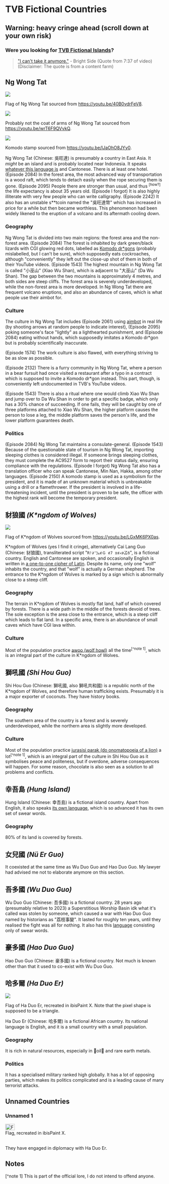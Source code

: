 # TVB Fictional Countries
## Warning: heavy cringe ahead (scroll down at your own risk)
### Were you looking for [TVB Fictional Islands](/wiki/tvb_fictional_islands.md)?

> ["I can't take it anymore."](https://youtu.be/Aq4iAoNd8l4)
\- Bright Side
(Quote from 7:37 of video)
(Disclaimer: The quote is from a content farm)

## Ng Wong Tat
![ ](/wiki/flag_of_ng.png "flag")

Flag of Ng Wong Tat sourced from https://youtu.be/40B0vdrFeV8.

![ ](/wiki/not_the_coat_of_arms_of_ng.png "Is this the cost of arms?")

Probably not the coat of arms of Ng Wong Tat sourced from https://youtu.be/wrT6F9QVvkQ.

![ ](/wiki/komodoStamp.png "stamp")

Komodo stamp sourced from https://youtu.be/lJaOhO8JYy0.

Ng Wong Tat (Chinese: 吳旺達) is presumably a country in East Asia. It *might* be an island and is probably located near Indonesia. It speaks <a href="/wiki/tvb_ng_wong_tat_language.md">whatever this language is</a> and Cantonese. There is at least one hotel. (Episode 2084) In the forest area, the most advanced way of transportation is a wood raft, which tends to detach easily when the rope securing them is gone. (Episode 2095) People there are stronger than usual, and thus <sup>[how?]</sup> the life expectancy is about 35 years old. (Episode I forgot) It is also highly illiterate with very few people who can write calligraphy. (Episode 2242) It also has an unstable s**tcoin named the "吳旺達幣" which has increased in price for a while but then became worthless. This phenomenon had been widely likened to the eruption of a volcano and its aftermath cooling down.

### Geography

Ng Wong Tat is divided into two main regions: the forest area and the non-forest area. (Episode 2084) The forest is inhabited by dark green/black lizards with CGI glowing red dots, labelled as <a href="https://en.m.wikipedia.org/wiki/Komodo_dragon">Komodo dr*gons</a> (probably mislabelled, but I can't be sure), which supposedly eats cockroaches, although "conveniently" they left out the close-up shot of them in both of their YouTube videos. (Episode 1543) The highest mountain in Ng Wong Tat is called "小巫山" (Xiao Wu Shan), which is adjacent to "大巫山" (Da Wu Shan). The gap between the two mountains is approximately 4 metres, and both sides are steep cliffs. The forest area is severely underdeveloped, while the non-forest area is more developed. In Ng Wong Tat there are frequent volcano eruptions, and also an abundance of caves, which is what people use their aimbot for.

### Culture

The culture in Ng Wong Tat includes (Episode 2061) using <a href="https://www.urbandictionary.com/define.php?term=aimbot">aimbot</a> in real life (by shooting arrows at random people to indicate interest), (Episode 2095) poking someone's face "lightly" as a lighthearted punishment, and (Episode 2084) eating without hands, which supposedly imitates a Komodo dr*gon but is probably scientifically inaccurate.
        

(Episode 1574) The work culture is also flawed, with everything striving to be as slow as possible. 


(Episode 2132) There is a furry community in Ng Wong Tat, where a person in a bear fursuit had once visited a restaurant after a typo in a contract which is supposed to invite a Komodo dr*gon instead. This part, though, is conveniently left undocumented in TVB's YouTube videos. 


(Episode 1543) There is also a ritual where one would climb Xiao Wu Shan and jump over to Da Wu Shan in order to get a specific badge, which only has a 30% chance of succeeding. If one fails, they will be caught by one of three platforms attached to Xiao Wu Shan, the higher platform causes the person to lose a leg, the middle platform saves the person's life, and the lower platform guarantees death.

### Politics

(Episode 2084) Ng Wong Tat maintains a consulate-general. (Episode 1543) Because of the questionable state of tourism in Ng Wong Tat, importing sleeping clothes is considered illegal. If someone brings sleeping clothes, they must complete the AC9527 form to report their status daily, ensuring compliance with the regulations. (Episode I forgot) Ng Wong Tat also has a translation officer who can speak Cantonese, Min Nan, Hakka, among other languages. (Episode 2150) A komodo stamp is used as a symbolism for the president, and it is made of an unknown material which is unbreakable using a drill or a flamethrower. If the president is involved in a life-threatening incident, until the president is proven to be safe, the officer with the highest rank will become the temporary president.

## 豺狼國 *(K\*ngdom of Wolves)*

![ ](/wiki/flag_of_aw_hell_naw_cringe.png/)

Flag of K\*ngdom of Wolves sourced from https://youtu.be/LGxMK6PX0as.
   
K\*ngdom of Wolves (yes I find it cringe), alternatively Cai Lang Guo (Chinese: 豺狼國), transliterated script "`Rᚹ∂𠃌⦛⊄Ｇ ⊄7 ⧖⊄∢⊅叾б`", is a fictional country. English and Cantonese are spoken, and occasionally English is written in <a href="/wiki/tvb_wolf_script.md">a one-to-one cipher of Latin</a>. Despite its name, only one "wolf" inhabits the country, and that "wolf" is actually a German shepherd. The entrance to the K*ngdom of Wolves is marked by a sign which is abnormally close to a steep cliff.

### Geography

The terrain in K\*ngdom of Wolves is mostly flat land, half of which covered by forests. There is a wide path in the middle of the forests devoid of trees. The sole exception is the area close to the entrance, which is a steep cliff which leads to flat land. In a specific area, there is an abundance of small caves which have CGI lava within.

### Culture
Most of the population practice <a href="https://www.urbandictionary.com/define.php?term=awoo">awoo (wolf howl)</a> all the time<sup>[^note 1]</sup>, which is an integral part of the culture in K*ngdom of Wolves.

## 獅吼國 *(Shi Hou Guo)*

Shi Hou Guo (Chinese: 獅吼國, also 獅吼共和國) is a republic north of the K\*ngdom of Wolves, and therefore human trafficking exists. Presumably it is a major exporter of coconuts. They have history books.

### Geography

The southern area of the country is a forest and is severely underdeveloped, while the northern area is slightly more developed.

### Culture

Most of the population practice <a href="https://youtu.be/q42qi0Nmm24">jurasisi parak (do onomatopoeia of a lion)</a> a lot<sup>[^note 1]</sup>, which is an integral part of the culture in Shi Hou Guo as it symbolises peace and politeness, but if overdone, adverse consequences will happen. For some reason, chocolate is also seen as a solution to all problems and conflicts.

## 幸吾島 *(Hung Island)*

Hung Island (Chinese: 幸吾島) is a fictional island country. Apart from English, it also speaks <a href="tvb_hung_island_language.html">its own language</a>, which is so advanced it has its own set of swear words. 

### Geography

80% of its land is covered by forests.

## 女兒國 *(Nü Er Guo)*

It coexisted at the same time as Wu Duo Guo and Hao Duo Guo. My lawyer had advised me not to elaborate anymore on this section.

## 吾多國 *(Wu Duo Guo)*

Wu Duo Guo (Chinese: 吾多國) is a fictional country. 28 years ago (presumably relative to 2023) a Superstitious Worship Basin idk what it's called was stolen by someone, which caused a war with Hao Duo Guo named by historians as "荔枝事變". It lasted for roughly ten years, until they realised the fight was all for nothing. It also has this <a href="/wiki/tvb_wu_duo_guo_language.md">language</a> consisting only of swear words.

## 豪多國 *(Hao Duo Guo)*

Hao Duo Guo (Chinese: 豪多國) is a fictional country. Not much is known other than that it used to co-exist with Wu Duo Guo.

## 哈多爾 *(Ha Duo Er)*

![ ](/wiki/flag_of_ha_duo_er.png)

Flag of Ha Duo Er, recreated in ibisPaint X. Note that the pixel shape is supposed to be a triangle.

Ha Duo Er (Chinese: 哈多爾) is a fictional African country. Its national language is English, and it is a small country with a small population.</p>

### Geography

It is rich in natural resources, especially in 🦅oil🦅 and rare earth metals.</p>

### Politics

It has a specialised military ranked high globally. It has a lot of opposing parties, which makes its politics complicated and is a leading cause of many terrorist attacks.</p>
    <h2>Unnamed Countries</h2>
    <h3>Unnamed 1</h3>
    <img src="flag_of_unnamed1.png" style="width:30px; height:20px;" alt="Flag."><br>Flag, recreated in ibisPaint X.
    <br><br>
    <p>They have engaged in diplomacy with Ha Duo Er.</p>

## Notes

[^note 1] This is part of the official lore, I do not intend to offend anyone.</p>


